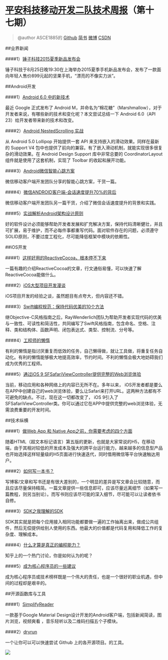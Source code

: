 # [平安科技移动开发二队技术周报](https://github.com/PaicHyperionDev/MobileDevWeekly)（第十七期）


> @author ASCE1885的 [Github](https://github.com/ASCE1885)  [简书](http://www.jianshu.com/users/4ef984470da8/latest_articles) [微博](http://weibo.com/asce885/profile?rightmod=1&wvr=6&mod=personinfo) [CSDN](http://blog.csdn.net/asce1885)

##业界新闻

####1）[锤子科技2015夏季新品发布会](http://tech.sina.com.cn/mobile/chuizi2015jianguo/index.shtml)

锤子科技于8月25日晚19:30在上海举办2015夏季手机新品发布会，发布了一款面向年轻人售价899元起的坚果手机，“漂亮的不像实力派”。


##Android开发

####1）[Android 6.0 中的新技术](http://www.race604.com/whats-new-in-android6.0/)

最近 Google 正式发布了 Android M，并命名为“棉花糖”（Marshmallow），对于开发者来说，有哪些新的技术和变化呢？本文尝试总结一下 Android 6.0（API 23）给开发者带来新的技术和改变。

####2）[Android NestedScrolling 实战](http://www.race604.com/android-nested-scrolling/)

从 Android 5.0 Lollipop 开始提供一套 API 来支持嵌入的滑动效果。同样在最新的 Support V4 包中也提供了前向的兼容。有了嵌入滑动机制，就能实现很多很复杂的滑动效果。在 Android Design Support 库中非常总要的 CoordinatorLayout 组件就是使用了这套机制，实现了 Toolbar 的收起和展开功能。

####3）[Android微信智能心跳方案](http://mp.weixin.qq.com/s?__biz=MzAwNDY1ODY2OQ==&mid=207243549&idx=1&sn=4ebe4beb8123f1b5ab58810ac8bc5994&3rd=MzA3MDU4NTYzMw==&scene=6#rd)

微信移动客户端开发团队分享的智能心跳方案，干货一篇。

####4）[微信ANDROID客户端-会话速度提升70%的背后](http://mp.weixin.qq.com/s?__biz=MzAwNDY1ODY2OQ==&mid=207548094&idx=1&sn=1a277620bc28349368b68ed98fbefebe&3rd=MzA3MDU4NTYzMw==&scene=6#rd)

微信移动客户端开发团队另一篇干货，介绍了微信会话速度提升的背景和实践。

####5）[实战解析Android架构设计原则](http://www.csdn.net/article/2015-08-20/2825506?utm_source=androidweekly.cn)

好的软件设计必须能够帮助开发者发展和扩充解决方案，保持代码清晰健壮，并且可扩展，易于维护，而不必每件事都重写代码。面对软件存在的问题，必须遵守SOLID原则，不要过度工程化，尽可能降低框架中模块的依赖性。





##iOS开发

####1）[这样好用的ReactiveCocoa，根本停不下来](http://supermao.cn/zhe-yang-hao-yong-de-reactivecocoagen-ben-ting-bu-xia-lai/)

一篇有趣的介绍ReactiveCocoa的文章，行文通俗易懂，可以快速了解ReactiveCocoa能做什么。

####2）[iOS大型项目开发漫谈](http://www.jianshu.com/p/921ab32c3c71)

iOS项目开发的经验之谈，虽然题目有点夸大，但内容还不错。

####3）[Swift编程规范：保持代码优美的10个方法](http://www.csdn.net/article/2015-08-20/2825503-swift-style-guide)

继Objective-C风格指南之后，RayWenderlich团队为帮助开发者实现代码的优美与一致性、可读性和简洁性，共同编写了Swift风格指南，包含命名、空格、注释、类和结构体、函数声明、闭包表达式、类型、控制流、分号等。

####4）[工程师的懒惰](http://joeshang.github.io/2015/08/19/the-lazy-of-engineer/)

有利的懒惰是指讨厌重复而低效的任务，自己懒得做，就让工具做，将重复任务自动化。有利的懒惰能够极大地提高效率，节约时间。不利的懒惰会极大地妨碍我们成为优秀的工程师。

####5）[通过iOS 9 SFSafariViewController提供完整的Web浏览体验](http://www.cocoachina.com/ios/20150826/13157.html)

当前，移动应用和各种网络上的内容已无所不在。多年以来， iOS开发者都是要么在APP中创建自己的web浏览体验，要么让Safari来打开URL。这两种方法都有不可避免的缺点。不过，现在这一切都改变了， iOS 9引入了SFSafariViewController类。你可以通过它在APP中提供完整的web浏览体验，无需浪费重要的开发时间。


##技术纵横

####1）[做Web App 和 Native App之前，你需要考虑的四个方面](http://www.cocoachina.com/webapp/20150825/13177.html)

随着HTML（超文本标记语言）第五版的更新，也就是大家常说的H5，在移动端，由于其相对较低的开发成本及强大的跨平台运行能力，越来越多的信息型产品也开始选择这样轻量级的H5页面进行快速迭代，同时借用微信等平台快速触达用户。

####2）[如何写一本书？](http://icodeit.org/2015/08/how-to-write-a-book/)

写博客/文章和写书还是有很大差别的，一个明显的差异是写文章会比较随意，而且应该尽量保持精简。一篇文章提供一些信息即可，应该尽量远离细节（如果写一篇教程，则另当别论）。而写书则应该尽可能的深入细节，尽可能可以让读者依书自修。

####3）[SDK之我理解的SDK](http://blog.bihe0832.com/SDK%E4%B9%8B%E6%88%91%E7%90%86%E8%A7%A3%E7%9A%84SDK.html)

SDK其实就是把每个应用接入相同功能都要做一遍的工作抽离出来，做成公共组件，然后无偿提供给别人使用的东西。他最大的价值都是代码复用和降低工作的复杂度、理解成本。

####4）[什么才算是真正的编程能力？](http://www.zhihu.com/question/31034164)

知乎上的一个热门讨论，你是如何认为的呢？

####5）[成为核心程序员的一些建议](http://developer.51cto.com/art/201508/489425.htm)

成为核心程序员或技术榜样既是一个伟大的责任，也是一个很好的职业机遇，但中间的过程却是艰辛的。



##开源函数库与工具

####1）[SimplifyReader](https://github.com/SkillCollege/SimplifyReader)

一款基于Google Material Design设计开发的Android客户端，包括新闻简读，图片浏览，视频爽看 ，音乐轻听以及二维码扫描五个子模块。

####2）[dryrun](https://github.com/cesarferreira/dryrun)

一个让你可以可以快速尝试 Github 上的各开源项目。的工具。

![](https://raw.githubusercontent.com/cesarferreira/dryrun/master/extras/usage.gif)




